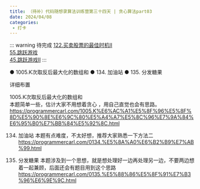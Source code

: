 ```yaml
---
title: （待补）代码随想录算法训练营第三十四天 | 贪心算法part03
date: 2024/04/08
categories:
 - 打卡
---
```

::: warning 待完成
[122.买卖股票的最佳时机II](/blogs/algorithm/leetcode122.md)<br/>
[55.跳跃游戏](/blogs/algorithm/leetcode55.md)<br/>
[45.跳跃游戏II](/blogs/algorithm/leetcode45.md)
:::

● 1005.K次取反后最大化的数组和 
● 134. 加油站
● 135. 分发糖果  

 详细布置 

 1005.K次取反后最大化的数组和  
本题简单一些，估计大家不用想着贪心 ，用自己直觉也会有思路。 
https://programmercarl.com/1005.K%E6%AC%A1%E5%8F%96%E5%8F%8D%E5%90%8E%E6%9C%80%E5%A4%A7%E5%8C%96%E7%9A%84%E6%95%B0%E7%BB%84%E5%92%8C.html  


 134. 加油站 
本题有点难度，不太好想，推荐大家熟悉一下方法二 
https://programmercarl.com/0134.%E5%8A%A0%E6%B2%B9%E7%AB%99.html  


 135. 分发糖果 
本题涉及到一个思想，就是想处理好一边再处理另一边，不要两边想着一起兼顾，后面还会有题目用到这个思路 
https://programmercarl.com/0135.%E5%88%86%E5%8F%91%E7%B3%96%E6%9E%9C.html  

